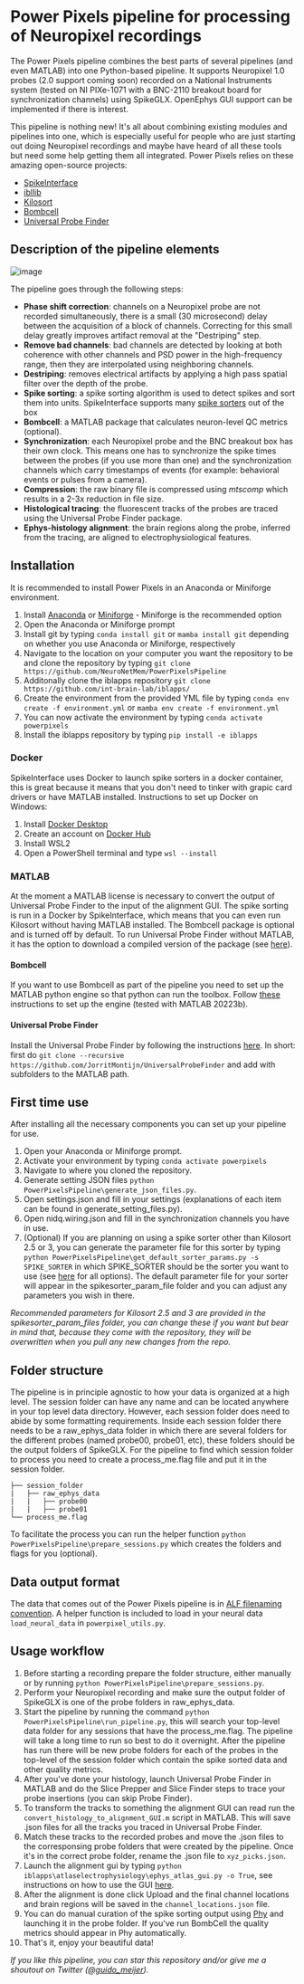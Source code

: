 # Power Pixels pipeline for processing of Neuropixel recordings

The Power Pixels pipeline combines the best parts of several pipelines (and even MATLAB) into one Python-based pipeline. It supports Neuropixel 1.0 probes (2.0 support coming soon) recorded on a National Instruments system (tested on NI PIXe-1071 with a BNC-2110 breakout board for synchronization channels) using SpikeGLX. OpenEphys GUI support can be implemented if there is interest. 

This pipeline is nothing new! It's all about combining existing modules and pipelines into one, which is especially useful for people who are just starting out doing Neuropixel recordings and maybe have heard of all these tools but need some help getting them all integrated. Power Pixels relies on these amazing open-source projects:
- [SpikeInterface](https://spikeinterface.readthedocs.io)
- [ibllib](https://github.com/int-brain-lab/ibllib)
- [Kilosort](https://github.com/MouseLand/Kilosort)
- [Bombcell](https://github.com/Julie-Fabre/bombcell)
- [Universal Probe Finder](https://github.com/JorritMontijn/UniversalProbeFinder)

## Description of the pipeline elements

![image](https://github.com/NeuroNetMem/PowerPixelsPipeline/assets/19360723/74ef90fa-1309-4aa5-9aaf-e5d8023b9d3f)

The pipeline goes through the following steps:
- **Phase shift correction**: channels on a Neuropixel probe are not recorded simultaneously, there is a small (30 microsecond) delay between the acquisition of a block of channels. Correcting for this small delay greatly improves artifact removal at the "Destriping" step.
- **Remove bad channels**: bad channels are detected by looking at both coherence with other channels and PSD power in the high-frequency range, then they are interpolated using neighboring channels.
- **Destriping**: removes electrical artifacts by applying a high pass spatial filter over the depth of the probe.
- **Spike sorting**: a spike sorting algorithm is used to detect spikes and sort them into units. SpikeInterface supports many [spike sorters](https://spikeinterface.readthedocs.io/en/latest/modules/sorters.html#supported-spike-sorters) out of the box 
- **Bombcell**: a MATLAB package that calculates neuron-level QC metrics (optional).
- **Synchronization**: each Neuropixel probe and the BNC breakout box has their own clock. This means one has to synchronize the spike times between the probes (if you use more than one) and the synchronization channels which carry timestamps of events (for example: behavioral events or pulses from a camera).
- **Compression**: the raw binary file is compressed using *mtscomp* which results in a 2-3x reduction in file size.
- **Histological tracing**: the fluorescent tracks of the probes are traced using the Universal Probe Finder package.
- **Ephys-histology alignment**: the brain regions along the probe, inferred from the tracing, are aligned to electrophysiological features.

## Installation

It is recommended to install Power Pixels in an Anaconda or Miniforge environment.
1. Install [Anaconda](https://www.anaconda.com/) or [Miniforge](https://github.com/conda-forge/miniforge) - Miniforge is the recommended option
2. Open the Anaconda or Miniforge prompt
3. Install git by typing ```conda install git``` or ```mamba install git``` depending on whether you use Anaconda or Miniforge, respectively
4. Navigate to the location on your computer you want the repository to be and clone the repository by typing ```git clone https://github.com/NeuroNetMem/PowerPixelsPipeline```
5. Additonally clone the iblapps repository ```git clone https://github.com/int-brain-lab/iblapps/```
6. Create the environment from the provided YML file by typing ```conda env create -f environment.yml``` or ```mamba env create -f environment.yml```
7. You can now activate the environment by typing ```conda activate powerpixels```
8. Install the iblapps repository by typing `pip install -e iblapps`

### Docker
SpikeInterface uses Docker to launch spike sorters in a docker container, this is great because it means that you don't need to tinker with grapic card drivers or have MATLAB installed. Instructions to set up Docker on Windows:
1. Install [Docker Desktop](https://www.docker.com/products/docker-desktop/)
2. Create an account on [Docker Hub](https://hub.docker.com/)
3. Install WSL2
4. Open a PowerShell terminal and type ```wsl --install```

### MATLAB 
At the moment a MATLAB license is necessary to convert the output of Universal Probe Finder to the input of the alignment GUI. The spike sorting is run in a Docker by SpikeInterface, which means that you can even run Kilosort without having MATLAB installed. The Bombcell package is optional and is turned off by default. To run Universal Probe Finder without MATLAB, it has the option to download a compiled version of the package (see [here](https://github.com/JorritMontijn/UniversalProbeFinder?tab=readme-ov-file#using-the-universal-probe-finder-without-a-matlab-license)).
#### Bombcell
If you want to use Bombcell as part of the pipeline you need to set up the MATLAB python engine so that python can run the toolbox. Follow [these](https://nl.mathworks.com/help/matlab/matlab_external/install-the-matlab-engine-for-python.html) instructions to set up the engine (tested with MATLAB 20223b).
#### Universal Probe Finder
Install the Universal Probe Finder by following the instructions [here](https://github.com/JorritMontijn/UniversalProbeFinder). In short: first do ```git clone --recursive https://github.com/JorritMontijn/UniversalProbeFinder``` and add with subfolders to the MATLAB path.

## First time use

After installing all the necessary components you can set up your pipeline for use.
1. Open your Anaconda or Miniforge prompt.
2. Activate your environment by typing ```conda activate powerpixels```
3. Navigate to where you cloned the repository.
4. Generate setting JSON files ```python PowerPixelsPipeline\generate_json_files.py```.
5. Open settings.json and fill in your settings (explanations of each item can be found in generate_setting_files.py).
6. Open nidq.wiring.json and fill in the synchronization channels you have in use.
7. (Optional) If you are planning on using a spike sorter other than Kilosort 2.5 or 3, you can generate the parameter file for this sorter by typing ```python PowerPixelsPipeline\get_default_sorter_params.py -s SPIKE_SORTER``` in which SPIKE_SORTER should be the sorter you want to use (see [here](https://spikeinterface.readthedocs.io/en/latest/modules/sorters.html#supported-spike-sorters) for all options). The default parameter file for your sorter will appear in the spikesorter_param_file folder and you can adjust any parameters you wish in there.

*Recommended parameters for Kilosort 2.5 and 3 are provided in the spikesorter_param_files folder, you can change these if you want but bear in mind that, because they come with the repository, they will be overwritten when you pull any new changes from the repo.*

## Folder structure
The pipeline is in principle agnostic to how your data is organized at a high level. The session folder can have any name and can be located anywhere in your top level data directory. However, each session folder does need to abide by some formatting requirements. Inside each session folder there needs to be a raw_ephys_data folder in which there are several folders for the different probes (named probe00, probe01, etc), these folders should be the output folders of SpikeGLX. For the pipeline to find which session folder to process you need to create a process_me.flag file and put it in the session folder.
```
├── session_folder
|   ├── raw_ephys_data
|   |   ├── probe00
|   |   ├── probe01
└── process_me.flag
```
To facilitate the process you can run the helper function `python PowerPixelsPipeline\prepare_sessions.py` which creates the folders and flags for you (optional).

## Data output format
The data that comes out of the Power Pixels pipeline is in [ALF filenaming convention](https://int-brain-lab.github.io/ONE/alf_intro.html). A helper function is included to load in your neural data `load_neural_data` in `powerpixel_utils.py`.

## Usage workflow

1. Before starting a recording prepare the folder structure, either manually or by running `python PowerPixelsPipeline\prepare_sessions.py`. 
2. Perform your Neuropixel recording and make sure the output folder of SpikeGLX is one of the probe folders in raw_ephys_data.
3. Start the pipeline by running the command `python PowerPixelsPipeline\run_pipeline.py`, this will search your top-level data folder for any sessions that have the process_me.flag. The pipeline will take a long time to run so best to do it overnight. After the pipeline has run there will be new probe folders for each of the probes in the top-level of the session folder which contain the spike sorted data and other quality metrics.
4. After you've done your histology, launch Universal Probe Finder in MATLAB and do the Slice Prepper and Slice Finder steps to trace your probe insertions (you can skip Probe Finder).
5. To transform the tracks to something the alignment GUI can read run the `convert_histology_to_alignment_GUI.m` script in MATLAB. This will save .json files for all the tracks you traced in Universal Probe Finder.
6. Match these tracks to the recorded probes and move the .json files to the corresponsing probe folders that were created by the pipeline. Once it's in the correct probe folder, rename the .json file to `xyz_picks.json`.
7. Launch the alignment gui by typing `python iblapps\atlaselectrophysiology\ephys_atlas_gui.py -o True`, see instructions on how to use the GUI [here](https://github.com/int-brain-lab/iblapps/wiki/2.-Usage-instructions).
8. After the alignment is done click Upload and the final channel locations and brain regions will be saved in the `channel_locations.json` file.
9. You can do manual curation of the spike sorting output using [Phy](https://github.com/cortex-lab/phy) and launching it in the probe folder. If you've run BombCell the quality metrics should appear in Phy automatically.
10. That's it, enjoy your beautiful data!

*If you like this pipeline, you can star this repository and/or give me a shoutout on Twitter ([@guido_meijer](https://twitter.com/guido_meijer)).*




